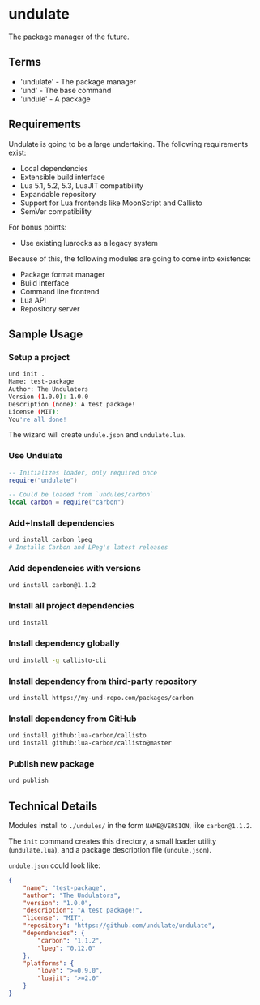 # undulate
The package manager of the future.

## Terms
- 'undulate' - The package manager
- 'und' - The base command
- 'undule' - A package

## Requirements
Undulate is going to be a large undertaking. The following requirements exist:
- Local dependencies
- Extensible build interface
- Lua 5.1, 5.2, 5.3, LuaJIT compatibility
- Expandable repository
- Support for Lua frontends like MoonScript and Callisto
- SemVer compatibility

For bonus points:
- Use existing luarocks as a legacy system

Because of this, the following modules are going to come into existence:
- Package format manager
- Build interface
- Command line frontend
- Lua API
- Repository server

## Sample Usage

### Setup a project
```bash
und init .
Name: test-package
Author: The Undulators
Version (1.0.0): 1.0.0
Description (none): A test package!
License (MIT): 
You're all done!
```

The wizard will create `undule.json` and `undulate.lua`.

### Use Undulate
```lua
-- Initializes loader, only required once
require("undulate")

-- Could be loaded from `undules/carbon`
local carbon = require("carbon")
```

### Add+Install dependencies
```bash
und install carbon lpeg
# Installs Carbon and LPeg's latest releases
```

### Add dependencies with versions
```bash
und install carbon@1.1.2
```

### Install all project dependencies
```bash
und install
```

### Install dependency globally
```bash
und install -g callisto-cli
```

### Install dependency from third-party repository
```bash
und install https://my-und-repo.com/packages/carbon
```

### Install dependency from GitHub
```bash
und install github:lua-carbon/callisto
und install github:lua-carbon/callisto@master
```

### Publish new package
```bash
und publish
```

## Technical Details
Modules install to `./undules/` in the form `NAME@VERSION`, like `carbon@1.1.2`.

The `init` command creates this directory, a small loader utility (`undulate.lua`), and a package description file (`undule.json`).

`undule.json` could look like:
```json
{
	"name": "test-package",
	"author": "The Undulators",
	"version": "1.0.0",
	"description": "A test package!",
	"license": "MIT",
	"repository": "https://github.com/undulate/undulate",
	"dependencies": {
		"carbon": "1.1.2",
		"lpeg": "0.12.0"
	},
	"platforms": {
		"love": ">=0.9.0",
		"luajit": ">=2.0"
	}
}
```
